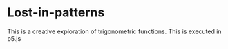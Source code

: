 # Lost-in-patterns
This is a creative exploration of trigonometric functions. This is executed in p5.js 
